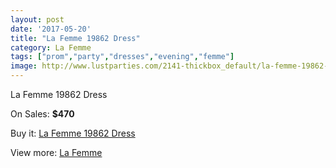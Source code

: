 ```yaml
---
layout: post
date: '2017-05-20'
title: "La Femme 19862 Dress"
category: La Femme
tags: ["prom","party","dresses","evening","femme"]
image: http://www.lustparties.com/2141-thickbox_default/la-femme-19862-dress.jpg
---
```

La Femme 19862 Dress

On Sales: **$470**
<a href="https://www.lustparties.com/en/la-femme/684-la-femme-19862-dress.html"><amp-img layout="responsive" width="600" height="600" src="//www.lustparties.com/2141-thickbox_default/la-femme-19862-dress.jpg" alt="La Femme 19862 Dress 0" /></a>
<a href="https://www.lustparties.com/en/la-femme/684-la-femme-19862-dress.html"><amp-img layout="responsive" width="600" height="600" src="//www.lustparties.com/2142-thickbox_default/la-femme-19862-dress.jpg" alt="La Femme 19862 Dress 1" /></a>

Buy it: [La Femme 19862 Dress](https://www.lustparties.com/en/la-femme/684-la-femme-19862-dress.html "La Femme 19862 Dress")

View more: [La Femme](https://www.lustparties.com/en/4-la-femme "La Femme")